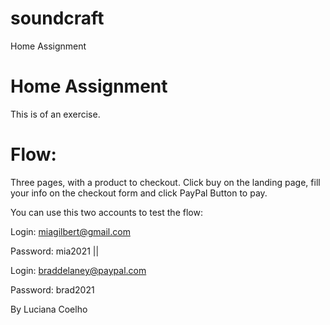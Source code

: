 # soundcraft
Home Assignment

# Home Assignment
This is of an exercise.

# Flow:
Three pages, with a product to checkout. Click buy on the landing page, fill your info on the checkout form and click PayPal Button to pay.

You can use this two accounts to test the flow:

Login: miagilbert@gmail.com

Password: mia2021 ||

Login: braddelaney@paypal.com

Password: brad2021

By Luciana Coelho
